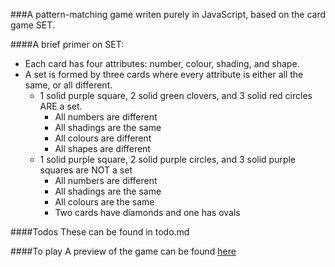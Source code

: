 ###A pattern-matching game writen purely in JavaScript, based on the card game SET.

####A brief primer on SET:
- Each card has four attributes: number, colour, shading, and shape.  
- A set is formed by three cards where every attribute is either all the same, or all different.
    *  1 solid purple square, 2 solid green clovers, and 3 solid red circles ARE a set.
        +  All numbers are different
        +  All shadings are the same
        +  All colours are different
        +  All shapes are different
    * 1 solid purple square, 2 solid purple circles, and 3 solid purple squares are NOT a set
        + All numbers are different
        + All shadings are the same
        + All colours are the same
        + Two cards have diamonds and one has ovals

####Todos
These can be found in todo.md

####To play
A preview of the game can be found [here](http://htmlpreview.github.com/?https://github.com/becdot/jsset/blob/master/index.html)
